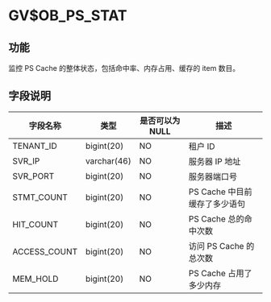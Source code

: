 GV$OB_PS_STAT 
==================================

功能 
-----------

监控 PS Cache 的整体状态，包括命中率、内存占用、缓存的 item 数目。

字段说明 
-------------



|     字段名称     |     类型      | 是否可以为 NULL |         描述          |
|--------------|-------------|------------|---------------------|
| TENANT_ID    | bigint(20)  | NO         | 租户 ID               |
| SVR_IP       | varchar(46) | NO         | 服务器 IP 地址           |
| SVR_PORT     | bigint(20)  | NO         | 服务器端口号              |
| STMT_COUNT   | bigint(20)  | NO         | PS Cache 中目前缓存了多少语句 |
| HIT_COUNT    | bigint(20)  | NO         | PS Cache 总的命中次数     |
| ACCESS_COUNT | bigint(20)  | NO         | 访问 PS Cache 的总次数    |
| MEM_HOLD     | bigint(20)  | NO         | PS Cache 占用了多少内存    |


